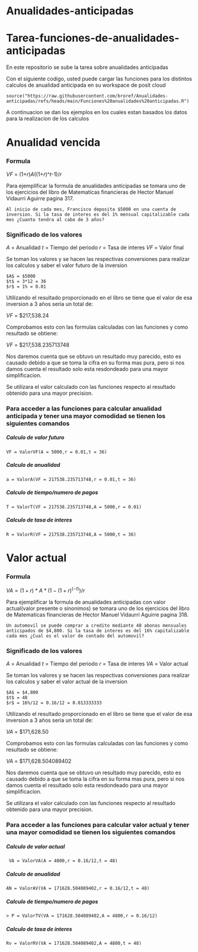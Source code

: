 # Anualidades-anticipadas

# Tarea-funciones-de-anualidades-anticipadas
En este repositorio se sube la tarea sobre anualidades anticipadas

Con el siguiente codigo, usted puede cargar las funciones para los distintos calculos de anualidad anticipada en su workspace de posit cloud
```
source("https://raw.githubusercontent.com/broref/Anualidades-anticipadas/refs/heads/main/Funciones%20anualidades%20anticipadas.R")
```

A continuacion se dan los ejemplos en los cuales estan basados los datos para la realizacion de los calculos

# Anualidad vencida

### Formula
$VF$ = (1+$r$)*$A$*((1+$r$)^$t$-1)/$r$

Para ejemplificar la formula de anualidades anticipadas se tomara uno de los ejercicios del libro de Matematicas financieras de Hector Manuel Vidaurri Aguirre pagina 317.
```
Al inicio de cada mes, Francisco deposita $5000 en una cuenta de inversion. Si la tasa de interes es del 1% mensual capitalizable cada mes ¿Cuanto tendra al cabo de 3 años?
```
### Significado de los valores

$A$ = Anualidad
$t$ = Tiempo del periodo
$r$ = Tasa de interes
$VF$ = Valor final

Se toman los valores y se hacen las respectivas conversiones para realizar los calculos y saber el valor futuro de la inversion
```
$A$ = $5000
$t$ = 3*12 = 36
$r$ = 1% = 0.01
```
Utilizando el resultado proporcionado en el libro se tiene que el valor de esa inversion a 3 años seria un total de:

$VF$ = $217,538.24

Comprobamos esto con las formulas calculadas con las funciones y como resultado se obtiene:

$VF$ = $217,538.235713748

Nos daremos cuenta que se obtuvo un resultado muy parecido, esto es causado debido a que se toma la cifra en su forma mas pura, pero si nos damos cuenta el resultado solo esta resdondeado para una mayor simplificacion.

Se utilizara el valor calculado con las funciones respecto al resultado obtenido para una mayor precision.

### Para acceder a las funciones para calcular anualidad anticipada y tener una mayor comodidad se tienen los siguientes comandos

##### Calculo de valor futuro
```
VF = ValorVF(A = 5000,r = 0.01,t = 36)
```
##### Calculo de anualidad
```
a = ValorA(VF = 217538.235713748,r = 0.01,t = 36)
```
##### Calculo de tiempo/numero de pagos
```
T = ValorT(VF = 217538.235713748,A = 5000,r = 0.01)
```
##### Calculo de tasa de interes
```
R = ValorR(VF = 217538.235713748,A = 5000,t = 36)
```


# Valor actual

### Formula
$VA = (1+r)*A*(1-(1+r)^(-t))/r$

Para ejemplificar la formula de anualidades anticipadas con valor actual(valor presente o sinonimos) se tomara uno de los ejercicios del libro de Matematicas financieras de Hector Manuel Vidaurri Aguirre pagina 318.
```
Un automovil se puede comprar a credito mediante 48 abonos mensuales anticipados de $4,800. Si la tasa de interes es del 16% capitalizable cada mes ¿Cual es el valor de contado del automovil?
```
### Significado de los valores

$A$ = Anualidad
$t$ = Tiempo del periodo
$r$ = Tasa de interes
$VA$ = Valor actual

Se toman los valores y se hacen las respectivas conversiones para realizar los calculos y saber el valor actual de la inversion
```
$A$ = $4,800
$t$ = 48
$r$ = 16%/12 = 0.16/12 = 0.013333333
```
Utilizando el resultado proporcionado en el libro se tiene que el valor de esa inversion a 3 años seria un total de:

$VA$ = $171,628.50

Comprobamos esto con las formulas calculadas con las funciones y como resultado se obtiene:

$VA$ = $171,628.504089402

Nos daremos cuenta que se obtuvo un resultado muy parecido, esto es causado debido a que se toma la cifra en su forma mas pura, pero si nos damos cuenta el resultado solo esta resdondeado para una mayor simplificacion.

Se utilizara el valor calculado con las funciones respecto al resultado obtenido para una mayor precision.

### Para acceder a las funciones para calcular valor actual y tener una mayor comodidad se tienen los siguientes comandos

##### Calculo de valor actual
```
 VA = ValorVA(A = 4800,r = 0.16/12,t = 48)
```
##### Calculo de anualidad
```
AN = ValorAV(VA = 171628.504089402,r = 0.16/12,t = 48)
```
##### Calculo de tiempo/numero de pagos
```
> P = ValorTV(VA = 171628.504089402,A = 4800,r = 0.16/12)
```
##### Calculo de tasa de interes
```
Rv = ValorRV(VA = 171628.504089402,A = 4800,t = 48)
```
